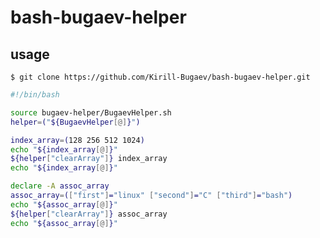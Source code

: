 # bash-bugaev-helper

## usage

`$ git clone https://github.com/Kirill-Bugaev/bash-bugaev-helper.git`

```bash
#!/bin/bash

source bugaev-helper/BugaevHelper.sh
helper=("${BugaevHelper[@]}")

index_array=(128 256 512 1024)
echo "${index_array[@]}"
${helper["clearArray"]} index_array
echo "${index_array[@]}"

declare -A assoc_array
assoc_array=(["first"]="linux" ["second"]="C" ["third"]="bash")
echo "${assoc_array[@]}"
${helper["clearArray"]} assoc_array
echo "${assoc_array[@]}"
```
